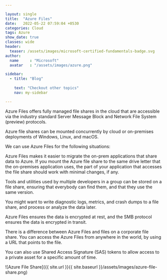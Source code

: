 ```yaml
---

layout: single
title:  "Azure Files"
date:   2022-05-22 07:59:04 +0530
categories: Cloud
tags: Azure
show_date: true
classes: wide
header:
  teaser: /assets/images/microsoft-certified-fundamentals-badge.svg
author:
  name     : "Microsoft"
  avatar   : "/assets/images/azure.png"

sidebar:
  - title: "Blog"
   
    text: "Checkout other topics"
    nav: my-sidebar

---
```


Azure Files offers fully managed file shares in the cloud that are accessible via the industry standard Server Message Block and Network File System (preview) protocols.

Azure file shares can be mounted concurrently by cloud or on-premises deployments of Windows, Linux, and macOS. 

We can use Azure Files for the following situations:

Azure Files makes it easier to migrate the on-prem applications that share data to Azure. If you mount the Azure file share to the same drive letter that the on-premises application uses, the part of your application that accesses the file share should work with minimal changes, if any.

Tools and utilities used by multiple developers in a group can be stored on a file share, ensuring that everybody can find them, and that they use the same version.

You might want to write diagnostic logs, metrics, and crash dumps to a file share, and process or analyze the data later.

Azure Files ensures the data is encrypted at rest, and the SMB protocol ensures the data is encrypted in transit.

There is a difference between  Azure Files and files on a corporate file share. You can access the Azure Files  from anywhere in the world, by using a URL that points to the file.

You can also use Shared Access Signature (SAS) tokens to allow access to a private asset for a specific amount of time.

![Azure File Share]({{ site.url }}{{ site.baseurl }}/assets/images/azure-file-share.png)



